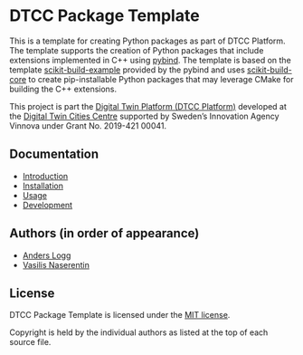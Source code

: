 # DTCC Package Template

This is a template for creating Python packages as part of DTCC Platform.
The template supports the creation of Python packages that include
extensions implemented in C++ using [pybind](https://github.com/pybind).
The template is based on the template
[scikit-build-example](https://github.com/pybind/scikit_build_example)
provided by the pybind and uses
[scikit-build-core](https://github.com/scikit-build/scikit-build-core)
to create pip-installable Python packages that may leverage CMake for
building the C++ extensions.

This project is part the
[Digital Twin Platform (DTCC Platform)](https://gitlab.com/dtcc-platform)
developed at the
[Digital Twin Cities Centre](https://dtcc.chalmers.se/)
supported by Sweden’s Innovation Agency Vinnova under Grant No. 2019-421 00041.

## Documentation

* [Introduction](./doc/introduction.md)
* [Installation](./doc/installation.md)
* [Usage](./doc/usage.md)
* [Development](./doc/development.md)

## Authors (in order of appearance)

* [Anders Logg](http://anders.logg.org)
* [Vasilis Naserentin](https://www.chalmers.se/en/Staff/Pages/vasnas.aspx)

## License

DTCC Package Template is licensed under the
[MIT license](https://opensource.org/licenses/MIT).

Copyright is held by the individual authors as listed at the top of
each source file.

